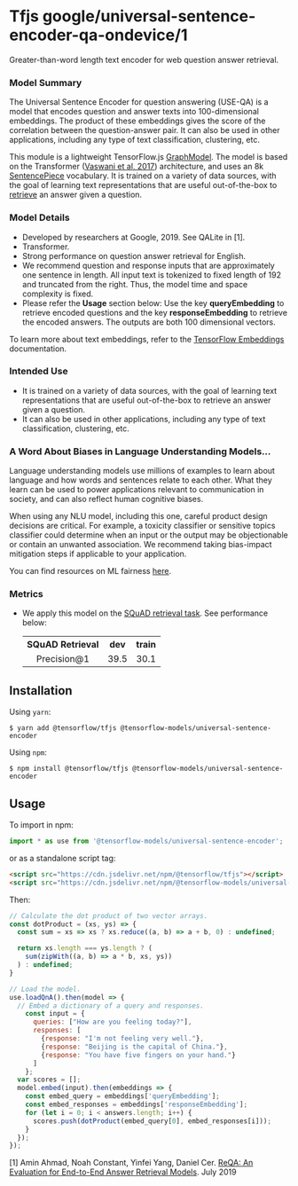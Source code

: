 # Tfjs google/universal-sentence-encoder-qa-ondevice/1

Greater-than-word length text encoder for web question answer retrieval.

<!-- asset-path: internal -->
<!-- parent-model: google/universal-sentence-encoder-qa-ondevice -->

### Model Summary

The Universal Sentence Encoder for question answering (USE-QA) is a model that
encodes question and answer texts into 100-dimensional embeddings. The product
of these embeddings gives the score of the correlation between the
question-answer pair. It can also be used in other applications, including any
type of text classification, clustering, etc.

This module is a lightweight TensorFlow.js [GraphModel](https://js.tensorflow.org/api/latest/#loadGraphModel).
The model is based on the Transformer ([Vaswani et al, 2017](https://arxiv.org/abs/1706.03762))
architecture, and uses an 8k [SentencePiece](https://github.com/google/sentencepiece)
vocabulary. It is trained on a variety of data sources, with the goal of
learning text representations that are useful out-of-the-box to
[retrieve](https://arxiv.org/abs/1907.04780) an answer given a question.

### Model Details

*   Developed by researchers at Google, 2019. See QALite in [1].
*   Transformer.
*   Strong performance on question answer retrieval for English.
*   We recommend question and response inputs that are approximately one
    sentence in length. All input text is tokenized to fixed length of 192 and
    truncated from the right. Thus, the model time and space complexity is
    fixed.
*   Please refer the __Usage__ section below: Use the key __queryEmbedding__ to
    retrieve encoded questions and the key __responseEmbedding__ to retrieve the
    encoded answers. The outputs are both 100 dimensional vectors.

To learn more about text embeddings, refer to the
[TensorFlow Embeddings](https://www.tensorflow.org/guide/embedding)
documentation.

### Intended Use

*   It is trained on a variety of data sources, with the goal of
    learning text representations that are useful out-of-the-box to retrieve an
    answer given a question.
*   It can also be used in other applications, including any type of text
    classification, clustering, etc.

### A Word About Biases in Language Understanding Models…

Language understanding models use millions of examples to learn about language
and how words and sentences relate to each other. What they learn can be used to
power applications relevant to communication in society, and can also reflect
human cognitive biases.

When using any NLU model, including this one, careful product design decisions
are critical. For example, a toxicity classifier or sensitive topics classifier
could determine when an input or the output may be objectionable or contain an
unwanted association. We recommend taking bias-impact mitigation steps if
applicable to your application.

You can find resources on ML fairness [here](https://developers.google.com/machine-learning/fairness-overview/).

### Metrics

*   We apply this model on the
    [SQuAD retrieval task](https://github.com/google/retrieval-qa-eval). See
    performance below:

    <table style="table-layout:auto;">
      <tr style="text-align:center;">
        <th>SQuAD Retrieval</th>
        <th>dev</th>
        <th>train</th>
      </tr>
      <tr style="text-align:center;">
        <td rowspan="10">Precision@1</td>
        <td rowspan="5">39.5</td>
        <td rowspan="5">30.1</td>
      </tr>
    </table>

## Installation

Using `yarn`:

    $ yarn add @tensorflow/tfjs @tensorflow-models/universal-sentence-encoder

Using `npm`:

    $ npm install @tensorflow/tfjs @tensorflow-models/universal-sentence-encoder

## Usage

To import in npm:

```js
import * as use from '@tensorflow-models/universal-sentence-encoder';
```

or as a standalone script tag:

```html
<script src="https://cdn.jsdelivr.net/npm/@tensorflow/tfjs"></script>
<script src="https://cdn.jsdelivr.net/npm/@tensorflow-models/universal-sentence-encoder"></script>
```

Then:

```js
// Calculate the dot product of two vector arrays.
const dotProduct = (xs, ys) => {
  const sum = xs => xs ? xs.reduce((a, b) => a + b, 0) : undefined;

  return xs.length === ys.length ? (
    sum(zipWith((a, b) => a * b, xs, ys))
  ) : undefined;
}

// Load the model.
use.loadQnA().then(model => {
  // Embed a dictionary of a query and responses.
    const input = {
      queries: ["How are you feeling today?"],
      responses: [
        {response: "I'm not feeling very well."},
        {response: "Beijing is the capital of China."},
        {response: "You have five fingers on your hand."}
      ]
    };
  var scores = [];
  model.embed(input).then(embeddings => {
    const embed_query = embeddings['queryEmbedding'];
    const embed_responses = embeddings['responseEmbedding'];
    for (let i = 0; i < answers.length; i++) {
      scores.push(dotProduct(embed_query[0], embed_responses[i]));
    }
  });
});
```

[1] Amin Ahmad, Noah Constant, Yinfei Yang, Daniel Cer.
[ReQA: An Evaluation for End-to-End Answer Retrieval Models](https://arxiv.org/abs/1907.04780).
July 2019
